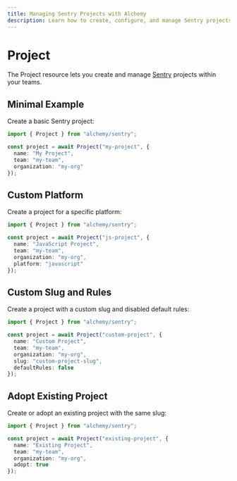 ```yaml
---
title: Managing Sentry Projects with Alchemy
description: Learn how to create, configure, and manage Sentry projects using Alchemy.
---
```


# Project

The Project resource lets you create and manage [Sentry](https://sentry.io) projects within your teams.

## Minimal Example

Create a basic Sentry project:

```ts
import { Project } from "alchemy/sentry";

const project = await Project("my-project", {
  name: "My Project",
  team: "my-team",
  organization: "my-org"
});
```

## Custom Platform

Create a project for a specific platform:

```ts
import { Project } from "alchemy/sentry";

const project = await Project("js-project", {
  name: "JavaScript Project",
  team: "my-team",
  organization: "my-org",
  platform: "javascript"
});
```

## Custom Slug and Rules

Create a project with a custom slug and disabled default rules:

```ts
import { Project } from "alchemy/sentry";

const project = await Project("custom-project", {
  name: "Custom Project",
  team: "my-team",
  organization: "my-org",
  slug: "custom-project-slug",
  defaultRules: false
});
```

## Adopt Existing Project

Create or adopt an existing project with the same slug:

```ts
import { Project } from "alchemy/sentry";

const project = await Project("existing-project", {
  name: "Existing Project",
  team: "my-team",
  organization: "my-org",
  adopt: true
});
``` 